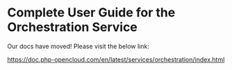 # Complete User Guide for the Orchestration Service

Our docs have moved! Please visit the below link:

https://doc.php-opencloud.com/en/latest/services/orchestration/index.html
